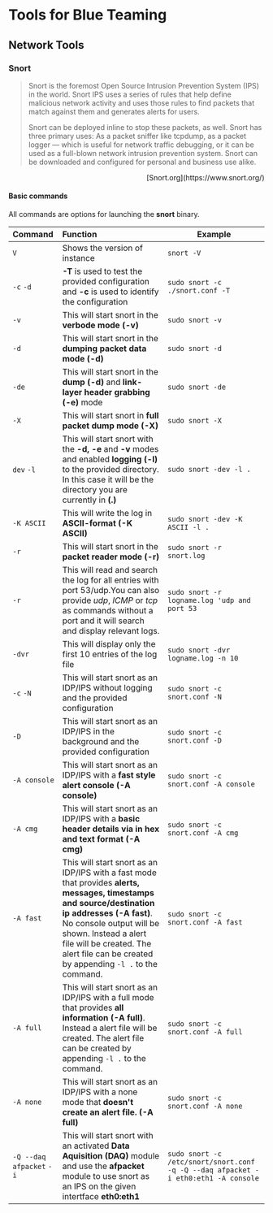 # Tools for Blue Teaming

## Network Tools

### Snort
>Snort is the foremost Open Source Intrusion Prevention System (IPS) in the world. Snort IPS uses a series of rules that help define malicious network activity and uses those rules to find packets that match against them and generates alerts for users.
>
> Snort can be deployed inline to stop these packets, as well. Snort has three primary uses: As a packet sniffer like tcpdump, as a packet logger — which is useful for network traffic debugging, or it can be used as a full-blown network intrusion prevention system. Snort can be downloaded and configured for personal and business use alike.
<p align="right">[Snort.org](https://www.snort.org/)</p>

#### Basic commands

All commands are options for launching the **snort** binary.

|Command|Function|Example|
|:-------| :------|---------|
|`V`| Shows the version of instance|`snort -V`|
|`-c` `-d`|**-T** is used to test the provided configuration and **-c** is used to identify the configuration|`sudo snort -c ./snort.conf -T`|`sudo snort -c ./snort.conf -T`|
|`-v`| This will start snort in the **verbode mode (-v)**|`sudo snort -v`|
|`-d`| This will start snort in the **dumping packet data mode (-d)**|`sudo snort -d`|
|`-de`| This will start snort in the **dump (-d)** and **link-layer header grabbing (-e)** mode|`sudo snort -de`|
|`-X`| This will start snort in **full packet dump mode (-X)**|`sudo snort -X`|
|`dev` `-l`| This will start snort with the **-d, -e** and **-v** modes and enabled **logging (-l)** to the provided directory. In this case it will be the directory you are currently in **(.)**| `sudo snort -dev -l .`|
|`-K ASCII`| This will write the log in **ASCII-format (-K ASCII)**|`sudo snort -dev -K ASCII -l .`|
|`-r`| This will start snort in the **packet reader mode (-r)**|`sudo snort -r snort.log`|
|`-r`| This will read and search the log for all entries with port 53/udp.You can also provide *udp*, *ICMP* or *tcp* as commands without a port and it will search and display relevant logs.|`sudo snort -r logname.log 'udp and port 53`|
|`-dvr`| This will display only the first 10 entries of the log file|`sudo snort -dvr logname.log -n 10`|
|`-c` `-N`| This will start snort as an IDP/IPS without logging and the provided configuration|`sudo snort -c snort.conf -N`|
|`-D`| This will start snort as an IDP/IPS in the background and the provided configuration|`sudo snort -c snort.conf -D`|
|`-A console`| This will start snort as an IDP/IPS with a **fast style alert console (-A console)**|`sudo snort -c snort.conf -A console`|
|`-A cmg`| This will start snort as an IDP/IPS with a **basic header details via in hex and text format (-A cmg)**|`sudo snort -c snort.conf -A cmg`|
|`-A fast`| This will start snort as an IDP/IPS with a fast mode that provides **alerts, messages, timestamps and source/destination ip addresses (-A fast)**. No console output will be shown. Instead a alert file will be created. The alert file can be created by appending `-l .` to the command.|`sudo snort -c snort.conf -A fast`|
|`-A full`| This will start snort as an IDP/IPS with a full mode that provides **all information (-A full)**. Instead a alert file will be created. The alert file can be created by appending `-l .` to the command.|`sudo snort -c snort.conf -A full`|
|`-A none`| This will start snort as an IDP/IPS with a none mode that **doesn't create an alert file. (-A full)**|`sudo snort -c snort.conf -A none`|
|`-Q --daq afpacket` `-i`| This will start snort with an activated **Data Aquisition (DAQ)** module and use the **afpacket** module to use snort as an IPS on the given intertface **eth0:eth1**|`sudo snort -c /etc/snort/snort.conf -q -Q --daq afpacket -i eth0:eth1 -A console`|